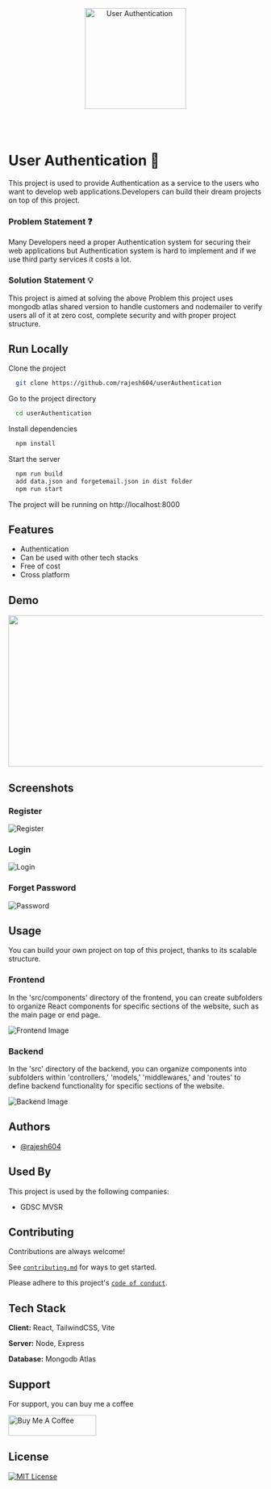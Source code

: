 <br>
<p align="center">
    <img width="200" style="margin:15px" src="https://ik.imagekit.io/hbzknb1hm/authentication%20(1).png?updatedAt=1695063575857" alt="User Authentication">
</p>
<br>

# User Authentication 🔑

This project is used to provide Authentication as a service to the users who want to develop web applications.Developers can build their dream projects on top of this project.

### Problem Statement ❓

Many Developers need a proper Authentication system for securing their web applications but Authentication system is hard to implement and if we use third party services it costs a lot.

### Solution Statement 💡

This project is aimed at solving the above Problem this project uses mongodb atlas shared version to handle customers and nodemailer to verify users all of it at zero cost, complete security and with proper project structure.


## Run Locally

Clone the project

```bash
  git clone https://github.com/rajesh604/userAuthentication
```

Go to the project directory

```bash
  cd userAuthentication
```

Install dependencies

```bash
  npm install
```

Start the server

```bash
  npm run build
  add data.json and forgetemail.json in dist folder
  npm run start
```

The project will be running on http://localhost:8000

## Features

- Authentication
- Can be used with other tech stacks
- Free of cost
- Cross platform

## Demo

[<img src="https://ik.imagekit.io/hbzknb1hm/Screenshot%202023-09-18%20064958.png?updatedAt=1695034253537" width="600" height="300"
/>](https://www.youtube.com/embed/cVpG4fFyIMo?si=NCi_HsxJ9ju9ySio)

## Screenshots

### Register
![Register](https://ik.imagekit.io/hbzknb1hm/register.png?updatedAt=1696003681826)

### Login
![Login](https://ik.imagekit.io/hbzknb1hm/login.png?updatedAt=1696003682082)

### Forget Password
![Password](https://ik.imagekit.io/hbzknb1hm/password.png?updatedAt=1696003681765)

## Usage
You can build your own project on top of this project, thanks to its scalable structure.

### Frontend

In the 'src/components' directory of the frontend, you can create subfolders to organize React components for specific sections of the website, such as the main page or end page.

![Frontend Image](https://ik.imagekit.io/hbzknb1hm/Screenshot%202023-09-19%20000223.png?updatedAt=1695062006972)

### Backend

In the 'src' directory of the backend, you can organize components into subfolders within 'controllers,' 'models,' 'middlewares,' and 'routes' to define backend functionality for specific sections of the website.

![Backend Image](https://ik.imagekit.io/hbzknb1hm/Screenshot%202023-09-19%20000210.png?updatedAt=1695062032104)


## Authors

- [@rajesh604](https://www.github.com/rajesh604)

## Used By

This project is used by the following companies:

- GDSC MVSR

## Contributing

Contributions are always welcome!

See [`contributing.md`](https://github.com/rajesh604/userAuthentication/blob/main/contributing.md) for ways to get started.

Please adhere to this project's [`code of conduct`](https://github.com/rajesh604/userAuthentication/blob/main/code_of_conduct.md).

## Tech Stack

**Client:** React, TailwindCSS, Vite

**Server:** Node, Express

**Database:** Mongodb Atlas


## Support

For support, you can buy me a coffee

<a href="https://www.buymeacoffee.com/kanugurajen" target="_blank"><img src="https://cdn.buymeacoffee.com/buttons/default-orange.png" alt="Buy Me A Coffee" height="41" width="174"></a>

## License
[![MIT License](https://img.shields.io/badge/License-MIT-green.svg)](https://choosealicense.com/licenses/mit/)
